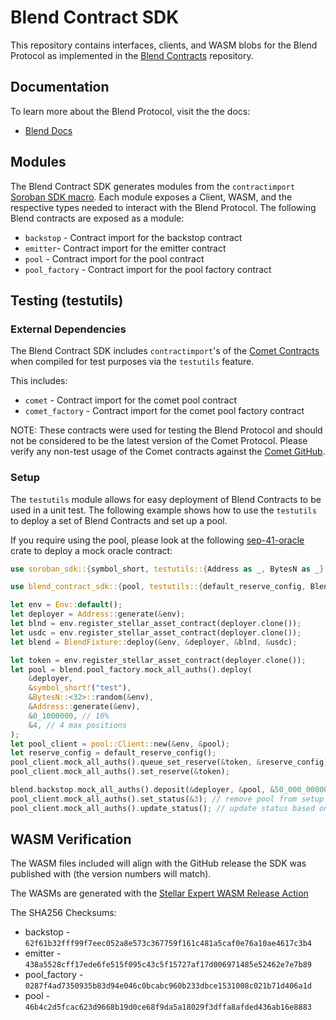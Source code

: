 # Blend Contract SDK

This repository contains interfaces, clients, and WASM blobs for the Blend Protocol as implemented in the [Blend Contracts](https://github.com/blend-capital/blend-contracts) repository.

## Documentation

To learn more about the Blend Protocol, visit the the docs:
* [Blend Docs](https://docs.blend.capital/)

## Modules

The Blend Contract SDK generates modules from the `contractimport` [Soroban SDK macro](). Each module exposes a Client, WASM, and the respective types needed to interact with the Blend Protocol. The following Blend contracts are exposed as a module:

* `backstop` - Contract import for the backstop contract
* `emitter`- Contract import for the emitter contract
* `pool` - Contract import for the pool contract
* `pool_factory` - Contract import for the pool factory contract

## Testing (testutils)

### External Dependencies

The Blend Contract SDK includes `contractimport`'s of the [Comet Contracts](https://github.com/CometDEX/comet-contracts) when compiled for test purposes via the `testutils` feature.

This includes:
* `comet` - Contract import for the comet pool contract
* `comet_factory` - Contract import for the comet pool factory contract

NOTE: These contracts were used for testing the Blend Protocol and should not be considered to be the latest version of the Comet Protocol. Please verify any non-test usage of the Comet contracts against the [Comet GitHub](https://github.com/CometDEX/comet-contracts).

### Setup

The `testutils` module allows for easy deployment of Blend Contracts to be used in a unit test. The following example shows how to use the `testutils` to deploy a set of Blend Contracts and set up a pool.

If you require using the pool, please look at the following [sep-41-oracle]() crate to deploy a mock oracle contract: 

```rust
use soroban_sdk::{symbol_short, testutils::{Address as _, BytesN as _}, Address, BytesN, Env};

use blend_contract_sdk::{pool, testutils::{default_reserve_config, BlendFixture}};

let env = Env::default();
let deployer = Address::generate(&env);
let blnd = env.register_stellar_asset_contract(deployer.clone());
let usdc = env.register_stellar_asset_contract(deployer.clone());
let blend = BlendFixture::deploy(&env, &deployer, &blnd, &usdc);

let token = env.register_stellar_asset_contract(deployer.clone());
let pool = blend.pool_factory.mock_all_auths().deploy(
    &deployer,
    &symbol_short!("test"),
    &BytesN::<32>::random(&env),
    &Address::generate(&env),
    &0_1000000, // 10%
    &4, // 4 max positions
);
let pool_client = pool::Client::new(&env, &pool);
let reserve_config = default_reserve_config();
pool_client.mock_all_auths().queue_set_reserve(&token, &reserve_config);
pool_client.mock_all_auths().set_reserve(&token);

blend.backstop.mock_all_auths().deposit(&deployer, &pool, &50_000_0000000);
pool_client.mock_all_auths().set_status(&3); // remove pool from setup status
pool_client.mock_all_auths().update_status(); // update status based on backstop
```

## WASM Verification

The WASM files included will align with the GitHub release the SDK was published with (the version numbers will match).

The WASMs are generated with the [Stellar Expert WASM Release Action](https://github.com/stellar-expert/soroban-build-workflow)

The SHA256 Checksums:
* backstop - `62f61b32fff99f7eec052a8e573c367759f161c481a5caf0e76a10ae4617c3b4`
* emitter - `438a5528cff17ede6fe515f095c43c5f15727af17d006971485e52462e7e7b89`
* pool_factory - `0287f4ad7350935b83d94e046c0bcabc960b233dbce1531008c021b71d406a1d`
* pool - `46b4c2d5fcac623d9668b19d0ce68f9da5a18029f3dffa8afded436ab16e8883`